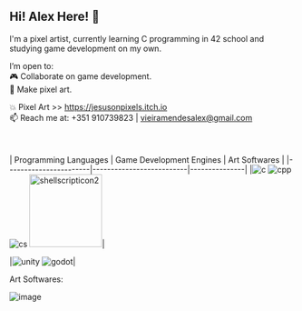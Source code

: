 ## Hi! Alex Here! :punch:

I'm a pixel artist, currently learning C programming in 42 school and studying game development on my own.

I’m open to:\
      :video_game: Collaborate on game development. \
      :art: Make pixel art.

:collision: Pixel Art >> https://jesusonpixels.itch.io
\
📫 Reach me at: +351 910739823 | vieiramendesalex@gmail.com
\
\
\
\
| Programming Languages | Game Development Engines | Art Softwares |
|-----------------------|--------------------------|---------------|
|![c](https://github.com/user-attachments/assets/e5fd264b-1b82-4757-8e7e-0895c71575b8)
![cpp](https://github.com/user-attachments/assets/ba1c910a-0526-4021-b430-d79644a07c9e)
![cs](https://github.com/user-attachments/assets/56b3732b-05d9-41f4-a53f-992d4bcf7ddb)
<img width="128" height="128" alt="shellscripticon2" src="https://github.com/user-attachments/assets/ed6603fc-c06d-457e-8dc9-208b64bb8845" />|

|![unity](https://github.com/user-attachments/assets/bd37344a-5361-4a93-99d8-2ac288b6af82)
![godot](https://github.com/user-attachments/assets/54590264-9105-4a86-8258-5c5461817cd2)|

Art Softwares:

![image](https://github.com/user-attachments/assets/486d85c4-5989-452c-b355-c28ed34aebbf)
